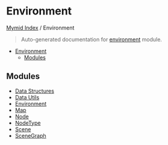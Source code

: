 # Environment

[Mymid Index](../README.md#mymid-index) /
Environment

> Auto-generated documentation for [environment](https://github.com/enricobu96/myMID/blob/main/environment/__init__.py) module.

- [Environment](#environment)
  - [Modules](#modules)

## Modules

- [Data Structures](./data_structures.md)
- [Data Utils](./data_utils.md)
- [Environment](./environment.md)
- [Map](./map.md)
- [Node](./node.md)
- [NodeType](./node_type.md)
- [Scene](./scene.md)
- [SceneGraph](./scene_graph.md)